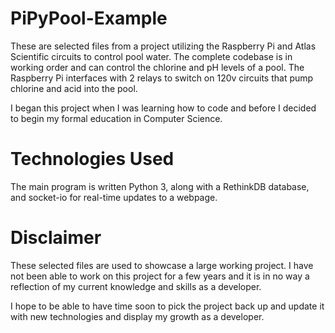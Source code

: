 # PiPyPool-Example
These are selected files from a project utilizing the Raspberry Pi and Atlas Scientific circuits to control pool water. The complete codebase is in working order and can control the chlorine and pH levels of a pool. The Raspberry Pi interfaces with 2 relays to switch on 120v circuits that pump chlorine and acid into the pool.

I began this project when I was learning how to code and before I decided to begin my formal education in Computer Science.

# Technologies Used
The main program is written Python 3, along with a RethinkDB database, and socket-io for real-time updates to a webpage.

# Disclaimer
These selected files are used to showcase a large working project. I have not been able to work on this project for a few years and it is in no way a reflection of my current knowledge and skills as a developer.

I hope to be able to have time soon to pick the project back up and update it with new technologies and display my growth as a developer.
